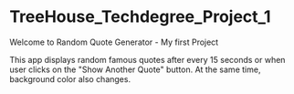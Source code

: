 # TreeHouse_Techdegree_Project_1 #

Welcome to Random Quote Generator - My first Project

This app displays random famous quotes after every 15 seconds or when user clicks on the "Show Another Quote" button. At the same time, background color also changes.
